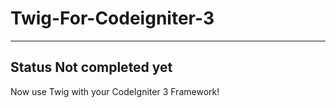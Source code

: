 # Twig-For-Codeigniter-3
------------------------------
**Status** Not completed yet
------------------------------
Now use Twig with your CodeIgniter 3 Framework!
